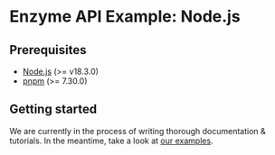 # Enzyme API Example: Node.js

## Prerequisites

- [Node.js](https://www.nodejs.org) (>= v18.3.0)
- [pnpm](https://pnpm.io) (>= 7.30.0)

## Getting started

We are currently in the process of writing thorough documentation & tutorials. In the meantime, take a look
at [our examples](https://github.com/enzymefinance/enzyme-sdk/tree/main/examples).
